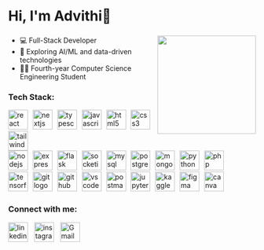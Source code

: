 # Hi, I'm Advithi👋
###

<img align="right" height="200" src="https://octodex.github.com/images/securitocat.png"  />

###
<ul>
  <li>💻 Full-Stack Developer</li>
  <li>🤖 Exploring AI/ML and data-driven technologies</li>
  <li>👩‍🎓 Fourth-year Computer Science Engineering Student</li>
</ul>

### Tech Stack:
<div id="frontend" align="left">
  <img src="https://cdn.jsdelivr.net/gh/devicons/devicon/icons/react/react-original.svg" height="40" width="40" alt="react logo"  />
  <img width="2" />
  <img src="https://cdn.jsdelivr.net/gh/devicons/devicon/icons/nextjs/nextjs-original.svg" height="40" width="40" alt="nextjs logo"  />
  <img width="2" />
  <img src="https://cdn.jsdelivr.net/gh/devicons/devicon/icons/typescript/typescript-original.svg" height="40" width="40" alt="typescript logo"  />
  <img width="2" />
  <img src="https://cdn.jsdelivr.net/gh/devicons/devicon/icons/javascript/javascript-original.svg" height="40" width="40" alt="javascript logo"  />
  <img width="2" />
  <img src="https://cdn.jsdelivr.net/gh/devicons/devicon/icons/html5/html5-original.svg" height="40" width="40" alt="html5 logo"  />
  <img width="2" />
  <img src="https://cdn.jsdelivr.net/gh/devicons/devicon/icons/css3/css3-original.svg" height="40" width="40" alt="css3 logo"  />
  <img width="2" />
  <img src="https://cdn.jsdelivr.net/gh/devicons/devicon/icons/tailwindcss/tailwindcss-original-wordmark.svg" height="40" width="40" alt="tailwindcss logo"  />
</div>


<div id="backend & database" align="left">
  <img src="https://cdn.jsdelivr.net/gh/devicons/devicon/icons/nodejs/nodejs-original.svg" height="40" width="40" alt="nodejs logo"  />
  <img width="2" />
  <img src="https://skillicons.dev/icons?i=express" height="40" width="40" alt="express logo"  />
  <img width="2" />
  <img src="https://skillicons.dev/icons?i=flask" height="40" width="40" alt="flask logo"  />
  <img width="2" />
  <img src="https://cdn.jsdelivr.net/gh/devicons/devicon/icons/socketio/socketio-original.svg" height="40" width="40" alt="socketio logo"  />
  <img width="2" />
  <img src="https://cdn.simpleicons.org/mysql/4479A1" height="40" width="40" alt="mysql logo"  />
  <img width="2" />
  <img src="https://cdn.simpleicons.org/postgresql/4169E1" height="40" width="40" alt="postgresql logo"  />
  <img width="2" />
  <img src="https://cdn.simpleicons.org/mongodb/47A248" height="40" width="40" alt="mongodb logo"  />
  <img width="2" />
  <img src="https://cdn.jsdelivr.net/gh/devicons/devicon/icons/python/python-original.svg" height="40" width="40" alt="python logo"  />
  <img width="2" />
  <img src="https://cdn.simpleicons.org/php/777BB4" height="40" width="40" alt="php logo"  />
</div>
</div>

<div id="tech & tools " align="left">
  <img src="https://cdn.jsdelivr.net/gh/devicons/devicon/icons/tensorflow/tensorflow-original.svg" height="40" width="40" alt="tensorflow logo"  />
  <img width="2" />
  <img src="https://cdn.simpleicons.org/git/F05032" height="40" width="40" alt="git logo"  />
  <img width="2" />
  <img src="https://skillicons.dev/icons?i=github" height="40" width="40" alt="github logo"  />
  <img width="2" />
  <img src="https://cdn.jsdelivr.net/gh/devicons/devicon/icons/vscode/vscode-original.svg" height="40" width="40" alt="vscode logo"  />
  <img width="2" />
  <img src="https://cdn.simpleicons.org/postman/FF6C37" height="40" width="40" alt="postman logo"  />
  <img width="2" />
  <img src="https://cdn.simpleicons.org/jupyter/F37626" height="40" width="40" alt="jupyter logo"  />
  <img width="2" />
  <img src="https://cdn.simpleicons.org/kaggle/20BEFF" height="40" width="40" alt="kaggle logo"  />
  <img width="2" />
  <img src="https://cdn.jsdelivr.net/gh/devicons/devicon/icons/figma/figma-original.svg" height="40" width="40" alt="figma logo"  />
  <img width="2" />
  <img src="https://cdn.simpleicons.org/canva/00C4CC" height="40" width="40" alt="canva logo"  />
</div>


### Connect with me:
<div align="left">
  <a href="https://www.linkedin.com/in/advithi-alva" target="_blank" rel="noreferrer"><img src="https://cdn.jsdelivr.net/gh/devicons/devicon/icons/linkedin/linkedin-original.svg" height="40" width="40" alt="linkedin logo"/></a>
  <img width="5" />
  <a href="https://www.instagram.com/advithialva" target="_blank" rel="noreferrer"><img src="https://skillicons.dev/icons?i=instagram" height="40" width="40" alt="instagram logo" /></a>
  <img width="5" />
  <a href="mailto:advithialva@gmail.com" target="_blank" rel="noreferrer"><img src="https://skillicons.dev/icons?i=gmail" alt="Gmail" height="40" width="40" /></a>
</div>
